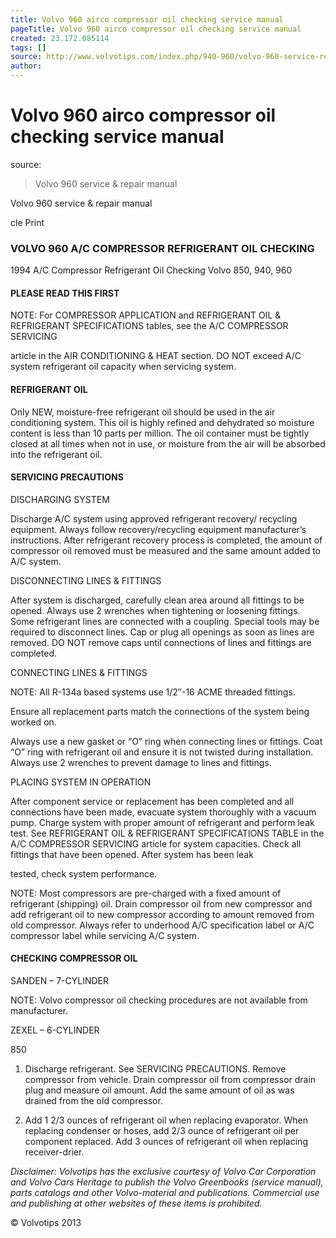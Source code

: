 ```yaml
---
title: Volvo 960 airco compressor oil checking service manual
pageTitle: Volvo 960 airco compressor oil checking service manual
created: 23.172.085114
tags: []
source: http://www.volvotips.com/index.php/940-960/volvo-960-service-repair-manual/volvo-960-airco-ac-compressor-oil-checking/
author: 
---
```


# Volvo 960 airco compressor oil checking service manual
source: [](http://www.volvotips.com/index.php/940-960/volvo-960-service-repair-manual/volvo-960-airco-ac-compressor-oil-checking/)

> Volvo 960 service & repair manual


Volvo 960 service & repair manual

cle Print

### VOLVO 960 A/C COMPRESSOR REFRIGERANT OIL CHECKING

1994 A/C Compressor Refrigerant Oil Checking Volvo 850, 940, 960

#### PLEASE READ THIS FIRST

NOTE: For COMPRESSOR APPLICATION and REFRIGERANT OIL & REFRIGERANT SPECIFICATIONS tables, see the A/C COMPRESSOR SERVICING

article in the AIR CONDITIONING & HEAT section. DO NOT exceed A/C system refrigerant oil capacity when servicing system.

#### REFRIGERANT OIL

Only NEW, moisture-free refrigerant oil should be used in the air conditioning system. This oil is highly refined and dehydrated so moisture content is less than 10 parts per million. The oil container must be tightly closed at all times when not in use, or moisture from the air will be absorbed into the refrigerant oil.

#### SERVICING PRECAUTIONS

DISCHARGING SYSTEM

Discharge A/C system using approved refrigerant recovery/ recycling equipment. Always follow recovery/recycling equipment manufacturer’s instructions. After refrigerant recovery process is completed, the amount of compressor oil removed must be measured and the same amount added to A/C system.

DISCONNECTING LINES & FITTINGS

After system is discharged, carefully clean area around all fittings to be opened. Always use 2 wrenches when tightening or loosening fittings. Some refrigerant lines are connected with a coupling. Special tools may be required to disconnect lines. Cap or plug all openings as soon as lines are removed. DO NOT remove caps until connections of lines and fittings are completed.

CONNECTING LINES & FITTINGS

NOTE: All R-134a based systems use 1/2″-16 ACME threaded fittings.

Ensure all replacement parts match the connections of the system being worked on.

Always use a new gasket or “O” ring when connecting lines or fittings. Coat “O” ring with refrigerant oil and ensure it is not twisted during installation. Always use 2 wrenches to prevent damage to lines and fittings.

PLACING SYSTEM IN OPERATION

After component service or replacement has been completed and all connections have been made, evacuate system thoroughly with a vacuum pump. Charge system with proper amount of refrigerant and perform leak test. See REFRIGERANT OIL & REFRIGERANT SPECIFICATIONS TABLE in the A/C COMPRESSOR SERVICING article for system capacities. Check all fittings that have been opened. After system has been leak

tested, check system performance.

NOTE: Most compressors are pre-charged with a fixed amount of refrigerant (shipping) oil. Drain compressor oil from new compressor and add refrigerant oil to new compressor according to amount removed from old compressor. Always refer to underhood A/C specification label or A/C compressor label while servicing A/C system.

#### CHECKING COMPRESSOR OIL

SANDEN – 7-CYLINDER

NOTE: Volvo compressor oil checking procedures are not available from manufacturer.

ZEXEL – 6-CYLINDER

850

1.  Discharge refrigerant. See SERVICING PRECAUTIONS. Remove compressor from vehicle. Drain compressor oil from compressor drain plug and measure oil amount. Add the same amount of oil as was drained from the old compressor.
    
2.  Add 1 2/3 ounces of refrigerant oil when replacing evaporator. When replacing condenser or hoses, add 2/3 ounce of refrigerant oil per component replaced. Add 3 ounces of refrigerant oil when replacing receiver-drier.
    

_Disclaimer: Volvotips has the exclusive courtesy of Volvo Car Corporation and Volvo Cars Heritage to publish the Volvo Greenbooks (service manual), parts catalogs and other Volvo-material and publications. Commercial use and publishing at other websites of these items is prohibited._

© Volvotips 2013
